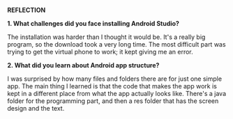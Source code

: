 **REFLECTION**

**1. What challenges did you face installing Android Studio?**

  The installation was harder than I thought it would be. It's a really big program,
  so the download took a very long time. The most difficult part was trying to get the 
  virtual phone to work; it kept giving me an error. 


**2. What did you learn about Android app structure?**

  I was surprised by how many files and folders there are for just one simple app. 
The main thing I learned is that the code that makes the app work is kept in a different
place from what the app actually looks like. There's a java folder for the programming part, 
and then a res folder that has the screen design and the text.
